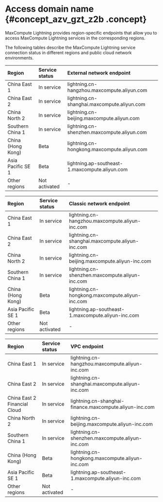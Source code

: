 # Access domain name {#concept_azv_gzt_z2b .concept}

MaxCompute Lightning provides region-specific endpoints that allow you to access MaxCompute Lightning services in the corresponding regions.

The following tables describe the MaxCompute Lightning service connection status in different regions and public cloud network environments.

|Region|Service status|External network endpoint|
|:-----|:-------------|:------------------------|
|China East 1|In service|lightning.cn-hangzhou.maxcompute.aliyun.com|
|China East 2|In service|lightning.cn-shanghai.maxcompute.aliyun.com|
|China North 2|In service|lightning.cn-beijing.maxcompute.aliyun.com|
|Southern China 1|In service|lightning.cn-shenzhen.maxcompute.aliyun.com|
|China \(Hong Kong\)|Beta|lightning.cn-hongkong.maxcompute.aliyun.com|
|Asia Pacific SE 1|Beta|lightning.ap-southeast-1.maxcompute.aliyun.com|
|Other regions|Not activated|-|

|Region|Service status|Classic network endpoint|
|:-----|:-------------|:-----------------------|
|China East 1|In service|lightning.cn-hangzhou.maxcompute.aliyun-inc.com|
|China East 2|In service|lightning.cn-shanghai.maxcompute.aliyun-inc.com|
|China North 2|In service|lightning.cn-beijing.maxcompute.aliyun-inc.com|
|Southern China 1|In service|lightning.cn-shenzhen.maxcompute.aliyun-inc.com|
|China \(Hong Kong\)|Beta|lightning.cn-hongkong.maxcompute.aliyun-inc.com|
|Asia Pacific SE 1|Beta|lightning.ap-southeast-1.maxcompute.aliyun-inc.com|
|Other regions|Not activated|-|

|Region|Service status|VPC endpoint|
|:-----|:-------------|:-----------|
|China East 1|In service|lightning.cn-hangzhou.maxcompute.aliyun-inc.com|
|China East 2|In service|lightning.cn-shanghai.maxcompute.aliyun-inc.com|
|China East 2 Financial Cloud|In service|lightning.cn-shanghai-finance.maxcompute.aliyun-inc.com|
|China North 2|In service|lightning.cn-beijing.maxcompute.aliyun-inc.com|
|Southern China 1|In service|lightning.cn-shenzhen.maxcompute.aliyun-inc.com|
|China \(Hong Kong\)|Beta|lightning.cn-hongkong.maxcompute.aliyun-inc.com|
|Asia Pacific SE 1|Beta|lightning.ap-southeast-1.maxcompute.aliyun-inc.com|
|Other regions|Not activated|-|

